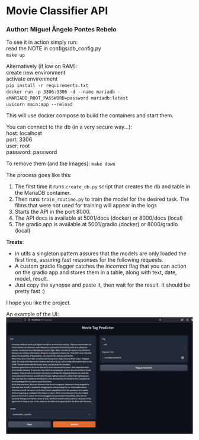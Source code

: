 # Movie Classifier API

### Author: Miguel Ângelo Pontes Rebelo

To see it in action simply run: \
read the NOTE in configs/db_config.py \
`make up`

Alternatively (if low on RAM): \
create new environment \
activate environment \
`pip install -r requirements.txt` \
`docker run -p 3306:3306 -d --name mariadb -eMARIADB_ROOT_PASSWORD=password mariadb:latest` \
`uvicorn main:app --reload`

This will use docker compose to build the containers and start them.

You can connect to the db (in a very secure way...):\
host: localhost \
port: 3306 \
user: root \
password: password

To remove them (and the images):
`make down`

The process goes like this:

1. The first time it runs `create_db.py` script that creates the db and table in the MariaDB container.
2. Then runs `train_routine.py` to train the model for the desired task. The films that were not used for training will appear in the logs
3. Starts the API in the port 8000.
4. The API docs is available at 5001/docs (docker) or 8000/docs (local)
5. The gradio app is available at 5001/gradio (docker) or 8000/gradio (local)

**Treats**:

- in utils a singleton pattern assures that the models are only loaded the first time, assuring fast responses for the
  following requests.
- A custom gradio flagger catches the _incorrect_ flag that you can action on the gradio app and stores them in a table, along with text, date, model, result.
- Just copy the synopse and paste it, then wait for the result. It should be pretty fast :)

I hope you like the project.

An example of the UI:
![](lib/example.png)